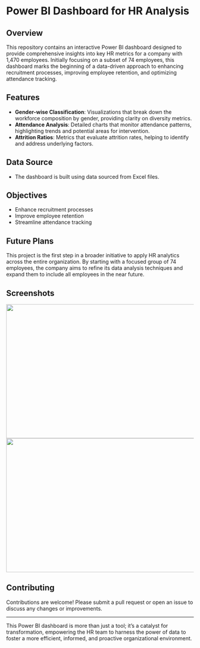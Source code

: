 # Power BI Dashboard for HR Analysis

## Overview

This repository contains an interactive Power BI dashboard designed to provide comprehensive insights into key HR metrics for a company with 1,470 employees. Initially focusing on a subset of 74 employees, this dashboard marks the beginning of a data-driven approach to enhancing recruitment processes, improving employee retention, and optimizing attendance tracking.

## Features

- **Gender-wise Classification**: Visualizations that break down the workforce composition by gender, providing clarity on diversity metrics.
- **Attendance Analysis**: Detailed charts that monitor attendance patterns, highlighting trends and potential areas for intervention.
- **Attrition Ratios**: Metrics that evaluate attrition rates, helping to identify and address underlying factors.

## Data Source

- The dashboard is built using data sourced from Excel files.

## Objectives

- Enhance recruitment processes
- Improve employee retention
- Streamline attendance tracking

## Future Plans

This project is the first step in a broader initiative to apply HR analytics across the entire organization. By starting with a focused group of 74 employees, the company aims to refine its data analysis techniques and expand them to include all employees in the near future.

## Screenshots

<img src="https://github.com/Pranavla/HR-analysis-Dashboard/assets/86297066/20dd8e71-8b23-4ff7-bfb7-431b885c983f" width="540" height="360">

<img src="https://github.com/Pranavla/HR-analysis-Dashboard/assets/86297066/6a8fe0b8-6f90-440d-87c1-28a1c4dcacb2" width="540" height="360">




## Contributing

Contributions are welcome! Please submit a pull request or open an issue to discuss any changes or improvements.

---

This Power BI dashboard is more than just a tool; it’s a catalyst for transformation, empowering the HR team to harness the power of data to foster a more efficient, informed, and proactive organizational environment.

